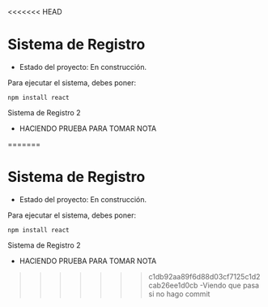 <<<<<<< HEAD
<h1> Sistema de Registro</h1>

- Estado del proyecto: En construcción.

Para ejecutar el sistema, debes poner:

```npm install react```

Sistema de Registro 2
- HACIENDO PRUEBA PARA TOMAR NOTA

=======
<h1> Sistema de Registro</h1>

- Estado del proyecto: En construcción.

Para ejecutar el sistema, debes poner:

```npm install react```

Sistema de Registro 2
- HACIENDO PRUEBA PARA TOMAR NOTA

>>>>>>> c1db92aa89f6d88d03cf7125c1d2cab26ee1d0cb
-Viendo que pasa si no hago commit